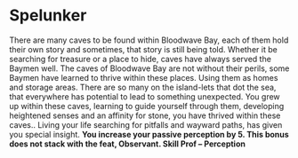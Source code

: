 Spelunker
=========

There are many caves to be found within Bloodwave Bay, each of them hold their own story and sometimes, that story is still being told. Whether it be searching for treasure or a place to hide, caves have always served the Baymen well. The caves of Bloodwave Bay are not without their perils, some Baymen have learned to thrive within these places. Using them as homes and storage areas. There are so many on the island-lets that dot the sea, that everywhere has potential to lead to something unexpected.  You grew up within these caves, learning to guide yourself through them, developing heightened senses and an affinity for stone, you have thrived within these caves..  Living your life searching for pitfalls and wayward paths, has given you special insight. **You increase your passive perception by 5. This bonus does not stack with the feat, Observant.  Skill Prof – Perception**
